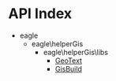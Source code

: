 API Index
=========

* eagle
    * eagle\helperGis
        * eagle\helperGis\libs
            * [GeoText](\readme\eagle-helperGis-libs-GeoText.md)
            * [GisBuild](\readme\eagle-helperGis-libs-GisBuild.md)

